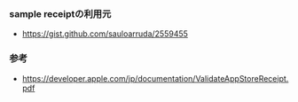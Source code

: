 ### sample receiptの利用元

- https://gist.github.com/sauloarruda/2559455

### 参考

- https://developer.apple.com/jp/documentation/ValidateAppStoreReceipt.pdf